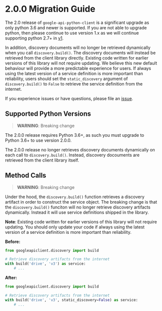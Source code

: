 # 2.0.0 Migration Guide

The 2.0 release of `google-api-python-client` is a significant upgrade as only
python 3.6 and newer is supported. If you are not able to upgrade python, then
please continue to use version 1.x as we will continue supporting python 2.7+ in
[v1](https://github.com/googleapis/google-api-python-client/tree/v1).

In addition, discovery documents will no longer be retrieved dynamically when
you call  `discovery.build()`. The discovery documents will instead be retrieved
from the client library directly. Existing code written for earlier versions of
this library will not require updating. We believe this new default behaviour
will provide a more predictable experience for users. If always using the latest
version of a service definition is more important than reliability, users should
set the `static_discovery` argument of `discovery.build()` to `False` to
retrieve the service definition from the internet.

If you experience issues or have questions, please file an [issue](https://github.com/googleapis/google-api-python-client/issues).

## Supported Python Versions

> **WARNING**: Breaking change

The 2.0.0 release requires Python 3.6+, as such you must upgrade to Python 3.6+
to use version 2.0.0.

The 2.0.0 release no longer retrieves discovery documents dynamically on each
call to `discovery.build()`. Instead, discovery docouments are retrieved from
the client library itself.


## Method Calls

> **WARNING**: Breaking change

Under the hood, the `discovery.build()` function retrieves a discovery artifact
in order to construct the service object. The breaking change is that the
`discovery.build()` funciton will no longer retrieve discovery artifacts
dynamically. Instead it will use service definitions shipped in the library.

**Note**: Existing code written for earlier versions of this library will not
require updating. You should only update your code if always using the latest
version of a service definition is more important than reliability.

**Before:**
```py
from googleapiclient.discovery import build

# Retrieve discovery artifacts from the internet
with build('drive', 'v3') as service:
    # ...
```

**After:**
```py
from googleapiclient.discovery import build

# Retrieve discovery artifacts from the internet
with build('drive', 'v3', static_discovery=False) as service:
    # ...
```
